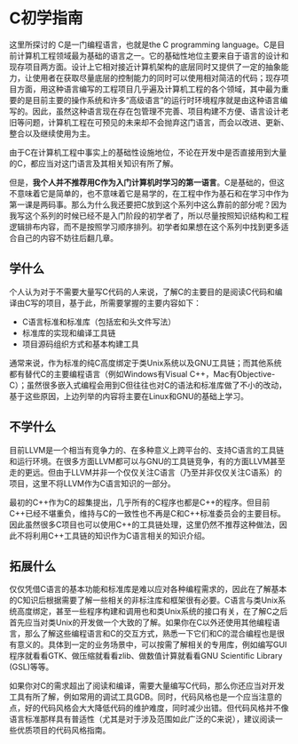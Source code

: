 # C初学指南

这里所探讨的 C是一门编程语言，也就是the C programming language。C是目前计算机工程领域最为基础的语言之一。它的基础性地位主要来自于语言的设计和现存项目两方面。设计上它相对接近计算机架构的底层同时又提供了一定的抽象能力，让使用者在获取尽量底层的控制能力的同时可以使用相对简洁的代码；现存项目方面，用这种语言编写的工程项目几乎遍及计算机工程的各个领域，其中最为重要的是目前主要的操作系统和许多“高级语言”的运行时环境程序就是由这种语言编写的。因此，虽然这种语言现在存在包管理不完善、项目构建不方便、语言设计老旧等问题，计算机工程在可预见的未来却不会抛弃这门语言，而会以改进、更新、整合以及继续使用为主。

由于C在计算机工程中事实上的基础性设施地位，不论在开发中是否直接用到大量的C，都应当对这门语言及其相关知识有所了解。

但是，**我个人并不推荐用C作为入门计算机时学习的第一语言**。C是基础的，但这不意味着它是简单的，也不意味着它是易学的，在工程中作为基石和在学习中作为第一课是两码事。那么为什么我还要把C放到这个系列中这么靠前的部分呢？因为我写这个系列的时候已经不是入门阶段的初学者了，所以尽量按照知识结构和工程逻辑排布内容，而不是按照学习顺序排列。初学者如果想在这个系列中找到更多适合自己的内容不妨往后翻几章。

## 学什么

个人认为对于不需要大量写C代码的人来说，了解C的主要目的是阅读C代码和编译由C写的项目，基于此，所需要掌握的主要内容如下：

- C语言标准和标准库（包括宏和头文件写法）
- 标准库的实现和编译工具链
- 项目源码组织方式和基本构建工具

通常来说，作为标准的纯C高度绑定于类Unix系统以及GNU工具链；而其他系统都有替代C的主要编程语言（例如Windows有Visual C++，Mac有Objective-C）；虽然很多嵌入式编程会用到C但往往也对C的语法和标准库做了不小的改动，基于这些原因，上边列举的内容将主要在Linux和GNU的基础上学习。

## 不学什么

目前LLVM是一个相当有竞争力的、在多种意义上跨平台的、支持C语言的工具链和运行环境。在很多方面LLVM都可以与GNU的工具链竞争，有的方面LLVM甚至走的更远。但由于LLVM并非一个仅仅关注C语言（乃至并非仅仅关注C语系）的项目，这里不将LLVM作为C语言知识的一部分。

最初的C++作为C的超集提出，几乎所有的C程序也都是C++的程序。但目前C++已经不堪重负，维持与C的一致性也不再是C和C++标准委员会的主要目标。因此虽然很多C项目也可以使用C++的工具链处理，这里仍然不推荐这种做法，因此不将利用C++工具链的知识作为C语言相关的知识介绍。

## 拓展什么

仅仅凭借C语言的基本功能和标准库是难以应对各种编程需求的，因此在了解基本的C知识后根据需要了解一些相关的非标注库和框架很有必要。C语言与类Unix系统高度绑定，甚至一些程序构建和调用也和类Unix系统的接口有关，在了解C之后首先应当对类Unix的开发做一个大致的了解。如果你在C以外还使用其他编程语言，那么了解这些编程语言和C的交互方式，熟悉一下它们和C的混合编程也是很有意义的。具体到一定的业务场景中，可以按需了解相关的专用库，例如编写GUI程序就看看GTK、做压缩就看看zlib、做数值计算就看看GNU Scientific Library (GSL)等等。

如果你对C的需求超出了阅读和编译，需要大量编写C代码，那么你还应当对开发工具有所了解，例如常用的调试工具GDB。同时，代码风格也是一个应当注意的点，好的代码风格会大大降低代码的维护难度，同时减少出错。但代码风格并不像语言标准那样具有普适性（尤其是对于涉及范围如此广泛的C来说），建议阅读一些优质项目的代码风格指南。

